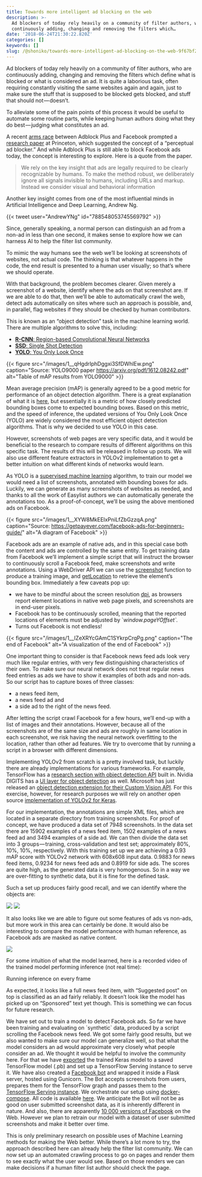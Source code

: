 ```yaml
---
title: Towards more intelligent ad blocking on the web
description: >-
  Ad blockers of today rely heavily on a community of filter authors, who are
  continuously adding, changing and removing the filters which…
date: '2018-06-24T21:30:22.820Z'
categories: []
keywords: []
slug: /@shoniko/towards-more-intelligent-ad-blocking-on-the-web-9f67bf2a12b5
---
```


Ad blockers of today rely heavily on a community of filter authors, who are continuously adding, changing and removing the filters which define what is blocked or what is considered an ad. It is quite a laborious task, often requiring constantly visiting the same websites again and again, just to make sure the stuff that is supposed to be blocked gets blocked, and stuff that should not — doesn’t.

To alleviate some of the pain points of this process it would be useful to automate some routine parts, while keeping human authors doing what they do best — judging what constitutes an ad.

A recent [arms race](https://adblockplus.org/blog/ping-pong-with-facebook) between Adblock Plus and Facebook prompted a [research paper](http://randomwalker.info/publications/ad-blocking-framework-techniques.pdf) at Princeton, which suggested the concept of a “perceptual ad blocker.” And while Adblock Plus is still able to block Facebook ads today, the concept is interesting to explore. Here is a quote from the paper.

> We rely on the key insight that ads are legally required to be clearly recognizable by humans. To make the method robust, we deliberately ignore all signals invisible to humans, including URLs and markup. Instead we consider visual and behavioral information

Another key insight comes from one of the most influential minds in Artificial Intelligence and Deep Learning, Andrew Ng.

{{< tweet user="AndrewYNg" id="788548053745569792" >}}

Since, generally speaking, a normal person can distinguish an ad from a non-ad in less than one second, it makes sense to explore how we can harness AI to help the filter list community.

To mimic the way humans see the web we’ll be looking at screenshots of websites, not actual code. The thinking is that whatever happens in the code, the end result is presented to a human user visually; so that’s where we should operate.

With that background, the problem becomes clearer. Given merely a screenshot of a website, identify where the ads on that screenshot are. If we are able to do that, then we’ll be able to automatically crawl the web, detect ads automatically on sites where such an approach is possible, and, in parallel, flag websites if they should be checked by human contributors.

This is known as an “object detection” task in the machine learning world. There are multiple algorithms to solve this, including:

*   [**R-CNN**: Region-based Convolutional Neural Networks](https://arxiv.org/abs/1311.2524)
*   [**SSD**: Single Shot Detection](https://arxiv.org/abs/1512.02325)
*   [**YOLO**: You Only Look Once](https://arxiv.org/pdf/1612.08242.pdf)

{{< figure src="/images/1__qHgdrIphDggxi3SfDWhlEw.png" caption="Source: YOLO9000 paper https://arxiv.org/pdf/1612.08242.pdf" alt="Table of mAP results from YOLO9000" >}}

Mean average precision (mAP) is generally agreed to be a good metric for performance of an object detection algorithm. There is a great explanation of what it is [here](https://medium.com/@jonathan_hui/map-mean-average-precision-for-object-detection-45c121a31173), but essentially it is a metric of how closely predicted bounding boxes come to expected bounding boxes. Based on this metric, and the speed of inference, the updated versions of You Only Look Once (YOLO) are widely considered the most efficient object detection algorithms. That is why we decided to use YOLO in this case.

However, screenshots of web pages are very specific data, and it would be beneficial to the research to compare results of different algorithms on this specific task. The results of this will be released in follow up posts. We will also use different feature extractors in YOLOv2 implementation to get a better intuition on what different kinds of networks would learn.

As YOLO is a [supervised machine learning](https://en.wikipedia.org/wiki/Supervised_learning) algorithm, to train our model we would need a list of screenshots, annotated with bounding boxes for ads. Luckily, we can generate as many screenshots of websites as needed, and thanks to all the work of Easylist authors we can automatically generate the annotations too. As a proof-of-concept, we’ll be using the above mentioned ads on Facebook.

{{< figure src="/images/1__XYW8MkEElxPniLfZbGzzqA.png" caption="Source: https://getpayever.com/facebook-ads-for-beginners-guide/" alt="A diagram of Facebook" >}}

Facebook ads are an example of native ads, and in this special case both the content and ads are controlled by the same entity. To get training data from Facebook we’ll implement a simple script that will instruct the browser to continuously scroll a Facebook feed, make screenshots and write annotations. Using a WebDriver API we can use the [screenshot](http://webdriver.io/api/protocol/screenshot.html) function to produce a training image, and [getLocation](http://webdriver.io/api/property/getLocation.html) to retrieve the element’s bounding box. Immediately a few caveats pop up:

*   we have to be mindful about the screen resolution [dpi](https://en.wikipedia.org/wiki/Dots_per_inch), as browsers report element locations in native web page pixels, and screenshots are in end-user pixels.
*   Facebook has to be continuously scrolled, meaning that the reported locations of elements must be adjusted by \`_window.pageYOffset\`._
*   Turns out Facebook is not endless!

{{< figure src="/images/1__IZeXRYcGAmC1SYkrpCrqPg.png" caption="The end of Facebook" alt="A visualization of the end of Facebook" >}}

One important thing to consider is that Facebook news feed ads look very much like regular entries, with very few distinguishing characteristics of their own. To make sure our neural network does not treat regular news feed entries as ads we have to show it examples of both ads and non-ads. So our script has to capture boxes of three classes:

*   a news feed item,
*   a news feed ad and
*   a side ad to the right of the news feed.

After letting the script crawl Facebook for a few hours, we’ll end-up with a list of images and their annotations. However, because all of the screenshots are of the same size and ads are roughly in same location in each screenshot, we risk having the neural network overfitting to the location, rather than other ad features. We try to overcome that by running a script in a browser with different dimensions.

Implementing YOLOv2 from scratch is a pretty involved task, but luckily there are already implementations for various frameworks. For example, TensorFlow has a [research section with object detection API](https://github.com/tensorflow/models/tree/master/research/object_detection) built in. Nvidia DIGITS has a [UI layer for object detection](https://github.com/NVIDIA/DIGITS/tree/master/examples/object-detection) as well. Microsoft has just released an [object detection extension for their Custom Vision API](https://docs.microsoft.com/en-us/azure/cognitive-services/custom-vision-service/home). For this exercise, however, for research purposes we will rely on another open source [implementation of YOLOv2 for Keras](https://github.com/experiencor/keras-yolo2).

For our implementation, the annotations are simple XML files, which are located in a separate directory from training screenshots. For proof of concept, we have produced a data set of 7948 screenshots. In the data set there are 15902 examples of a news feed item, 1502 examples of a news feed ad and 3494 examples of a side ad. We can then divide the data set into 3 groups — training, cross-validation and test set; approximately 80%, 10%, 10%, respectively. With this training set up we are achieving a 0.93 mAP score with YOLOv2 network with 608x608 input data. 0.9883 for news feed items, 0.9234 for news feed ads and 0.8919 for side ads. The scores are quite high, as the generated data is very homogenous. So in a way we are over-fitting to synthetic data, but it is fine for the defined task.

Such a set up produces fairly good recall, and we can identify where the objects are:

![](img\1__zz76WjN4rNNy0RVB4tZHAA.png)
![](img\1__hWZ2W3DC__ummbvCt1a2L5A.png)

It also looks like we are able to figure out some features of ads vs non-ads, but more work in this area can certainly be done. It would also be interesting to compare the model performance with human reference, as Facebook ads are masked as native content.

![](img\1____C8H3t__KbOjA8__K3Gesjew.png)

For some intuition of what the model learned, here is a recorded video of the trained model performing inference (not real time):

Running inference on every frame

As expected, it looks like a full news feed item, with “Suggested post” on top is classified as an ad fairly reliably. It doesn’t look like the model has picked up on “Sponsored” text yet though. This is something we can focus for future research.

We have set out to train a model to detect Facebook ads. So far we have been training and evaluating on \`synthetic\` data, produced by a script scrolling the Facebook news feed. We got some fairly good results, but we also wanted to make sure our model can generalize well, so that what the model considers an ad would approximate very closely what people consider an ad. We thought it would be helpful to involve the community here. For that we have [exported](https://github.com/shoniko/keras-yolo2/blob/dacd7a089f09a9735e0aad4fa61d50fcce19098d/convert_keras_to_tf.py) the trained Keras model to a saved TensorFlow model (.pb) and set up a TensorFlow Serving instance to serve it. We have also created a [Facebook bot](https://github.com/shoniko/adblock-ai-backend/tree/fa819a9050429345285415b665f04788c9461325/facebook-bot) and wrapped it inside a Flask server, hosted using Gunicorn. The Bot accepts screenshots from users, prepares them for the TensorFlow graph and passes them to the [TensorFlow Serving instance](https://github.com/shoniko/adblock-ai-backend/blob/fa819a9050429345285415b665f04788c9461325/inference/Dockerfile). We orchestrate our setup using [docker-compose](https://github.com/shoniko/adblock-ai-backend/blob/fa819a9050429345285415b665f04788c9461325/docker-compose.yml). All code is available [here](https://github.com/shoniko/facebook-ad-detector). We anticipate the Bot will not be as good on user submitted screenshot data, as it is inherently different in nature. And also, there are apparently [10 000 versions of Facebook](https://www.entrepreneur.com/article/294242) on the Web. However we plan to retrain our model with a dataset of user submitted screenshots and make it better over time.

This is only preliminary research on possible uses of Machine Learning methods for making the Web better. While there’s a lot more to try, the approach described here can already help the filter list community. We can now set up an automated crawling process to go on pages and render them to see exactly what the user would see. Based on those renders we can make decisions if a human filter list author should check the page.